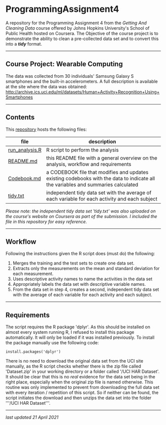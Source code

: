 # ProgrammingAssignment4

A repository for the Programming Assignment 4 from the *Getting And Cleaning Data* course offered by Johns Hopkins University's School of Public Health hosted on Coursera. The Objective of the course project is to demonstrate the ability to clean a pre-collected data set and to convert this into a ***tidy*** format.

---

## Course Project: Wearable Computing

The data was collected from 30 individuals' Samsung Galaxy S smartphones and the built-in accelerometers. A full description is available at the site where the data was obtained: http://archive.ics.uci.edu/ml/datasets/Human+Activity+Recognition+Using+Smartphones

---

## Contents

This [repository](https://github.com/mawoz/ProgrammingAssignment4/) hosts the following files:

| file    | description |
| --------|-------------|   
| [run_analysis.R](https://github.com/mawoz/ProgrammingAssignment4/blob/main/run_analysis.R)| R script to perform the analysis|
| [README.md](https://github.com/mawoz/ProgrammingAssignment4/blob/main/README.md)| this README file with a general overview on the analysis, workflow and requirements|
| [Codebook.md](https://github.com/mawoz/ProgrammingAssignment4/blob/main/CODEBOOK.MD)| a CODEBOOK file that modifies and updates existing codebooks with the data to indicate all the variables and summaries calculated |
| [tidy.txt](https://github.com/mawoz/ProgrammingAssignment4/blob/main/tidy.txt)| independent tidy data set with the average of each variable for each activity and each subject|

*Please note: the independent tidy data set 'tidy.txt' was also uploaded on the course's website on Coursera as part of the submission. I included the file in this  repository for easy reference.*

---

## Workflow

Following the instructions given the R script does (must do) the following:

1. Merges the training and the test sets to create one data set.
2. Extracts only the measurements on the mean and standard deviation for each measurement. 
3. Uses descriptive activity names to name the activities in the data set
4. Appropriately labels the data set with descriptive variable names. 
5. From the data set in step 4, creates a second, independent tidy data set with the average of each variable for each activity and each subject.

---

## Requirements
The script requires the R package 'dplyr'. As this should be installed on almost every system running R, I refused to install this package automatically. It will only be loaded if it was installed previously. To install the package manually use the following code:

    install.packages('dplyr')

There is no need to download the original data set from the UCI site manually, as the R script checks whether there is the zip file called 'Dataset.zip' in your working directory or a folder called '/UCI HAR Dataset'. It should be clear that this is no *real* evidence for the data set being in the right place, especially when the original zip file is named otherwise. This routine was only implemented to prevent from downloading the full data set with every iteration / repetition of this script. So if neither can be found, the script initiates the download and then unzips the data set into the folder '''/UCI HAR Dataset'''.

---

*last updated 21 April 2021*